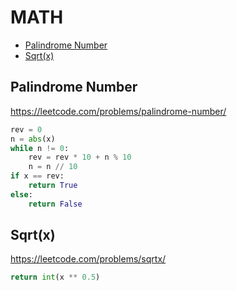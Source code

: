 # MATH

+ [Palindrome Number](#palindrome-number)
+ [Sqrt(x)](#sqrtx)
<!---->
## Palindrome Number

https://leetcode.com/problems/palindrome-number/

```python
rev = 0
n = abs(x)
while n != 0:
    rev = rev * 10 + n % 10
    n = n // 10
if x == rev:
    return True
else:
    return False
```

## Sqrt(x)

https://leetcode.com/problems/sqrtx/

```python
return int(x ** 0.5)

```

